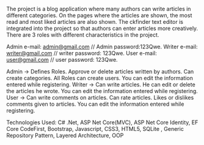 The project is a blog application where many authors can write articles in different categories. On the pages where the articles are shown, the most read and most liked articles are also shown. The ckfinder text editor is integrated into the project so that authors can enter articles more creatively. There are 3 roles with different characteristics in the project.

Admin e-mail: admin@gmail.com // Admin password:123Qwe.
Writer e-mail: writer@gmail.com // writer password: 123Qwe.
User e-mail: user@gmail.com // user password: 123Qwe.

Admin -> Defines Roles. Approve or delete articles written by authors. Can create categories. All Roles can create users. You can edit the information entered while registering.
Writer -> Can write articles. He can edit or delete the articles he wrote. You can edit the information entered while registering.
User -> Can write comments on articles. Can rate articles. Likes or dislikes comments given to articles. You can edit the information entered while registering.

Technologies Used: C# .Net, ASP Net Core(MVC), ASP Net Core Identity, EF Core CodeFirst, Bootstrap, Javascript, CSS3, HTML5, SQLite , Generic Repository Pattern, Layered Architecture, OOP